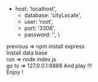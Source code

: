    * host: 'localhost',
        * database: 'cityLocate',
        * user: 'root',
        * port: '3306',
        * password: '', \
        

previous => npm install express \
Install data base \
run => node index.js \
go to => 127.0.0.1:8888
And play !!! \
Enjoy !